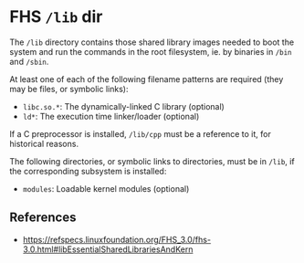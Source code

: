 # FHS `/lib` dir

The `/lib` directory contains those shared library images needed to boot the system and run the commands in the root filesystem, ie. by binaries in `/bin` and `/sbin`.

At least one of each of the following filename patterns are required (they may be files, or symbolic links):

- `libc.so.*`: The dynamically-linked C library (optional)
- `ld*`: The execution time linker/loader (optional)

If a C preprocessor is installed, `/lib/cpp` must be a reference to it, for historical reasons.

The following directories, or symbolic links to directories, must be in `/lib`, if the corresponding subsystem is installed:

- `modules`: Loadable kernel modules (optional)

## References

- https://refspecs.linuxfoundation.org/FHS_3.0/fhs-3.0.html#libEssentialSharedLibrariesAndKern
